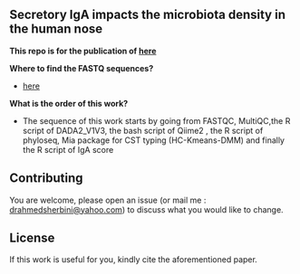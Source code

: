 
## Secretory IgA impacts the microbiota density in the human nose

**This repo is for the publication of [here](https://pubmed.ncbi.nlm.nih.gov/37865781/)**


**Where to find the FASTQ sequences?**


* [here](https://www.ncbi.nlm.nih.gov/sra/PRJNA923578) 


**What is the order of this work?**

* The sequence of this work starts by going from FASTQC, MultiQC,the R script of DADA2_V1V3, the bash script of Qiime2 , the R script of phyloseq,  Mia package for CST typing (HC-Kmeans-DMM) and finally the R script of IgA score



## Contributing

You are welcome, please open an issue (or mail me : drahmedsherbini@yahoo.com) to discuss what you would like to change.


## License
If this work is useful for you, kindly cite the aforementioned paper.

